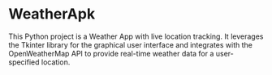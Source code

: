 # WeatherApk
This Python project is a Weather App with live location tracking. It leverages the Tkinter library for the graphical user interface and integrates with the OpenWeatherMap API to provide real-time weather data for a user-specified location.
